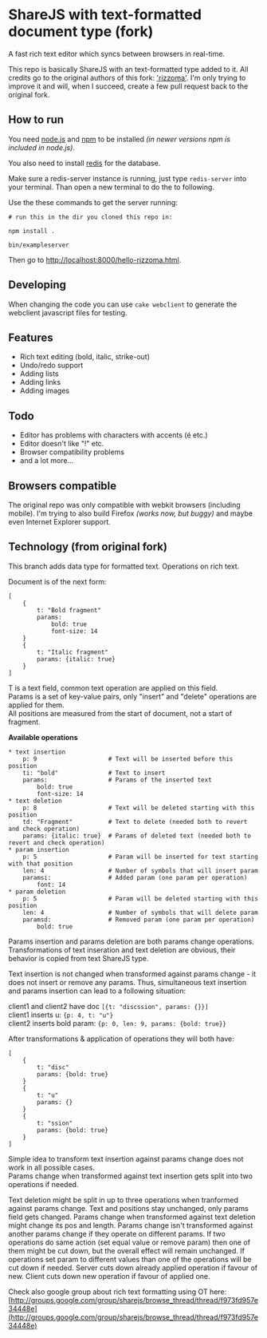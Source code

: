ShareJS with text-formatted document type (fork)
=======

A fast rich text editor which syncs between browsers in real-time.

This repo is basically ShareJS with an text-formatted type added to it. All credits go to the original authors of this fork: ['rizzoma'](https://github.com/rizzoma/ShareJS). I'm only trying to improve it and will, when I succeed, create a few pull request back to the original fork.

How to run
---------------
You need [node.js](http://nodejs.org/#download) and [npm](http://npmjs.org/) to be installed *(in newer versions npm is included in node.js)*. 

You also need to install [redis](http://redis.io/download) for the database.

Make sure a redis-server instance is running, just type `redis-server` into your terminal. Than open a new terminal to do the to following.

Use the these commands to get the server running:

    # run this in the dir you cloned this repo in:
    
    npm install .       
    
    bin/exampleserver
    
Then go to [http://localhost:8000/hello-rizzoma.html](http://localhost:8000/hello-rizzoma.html).

Developing
---------------

When changing the code you can use `cake webclient` to generate the webclient javascript files for testing.


Features
------------
* Rich text editing (bold, italic, strike-out)
* Undo/redo support
* Adding lists
* Adding links
* Adding images 

Todo
---------------

* Editor has problems with characters with accents (é etc.)
* Editor doesn't like "!" etc.
* Browser compatibility problems
* and a lot more...

Browsers compatible
---------------

The original repo was only compatible with webkit browsers (including mobile). I'm trying to also build Firefox *(works now, but buggy)* and maybe even Internet Explorer support.

Technology (from original fork)
---------------

This branch adds data type for formatted text. Operations on rich text.

Document is of the next form:

    [
        {
            t: "Bold fragment"
            params:
                bold: true
                font-size: 14
        }
        {
            t: "Italic fragment"
            params: {italic: true}
        }
    ]

T is a text field, common text operation are applied on this field.  
Params is a set of key-value pairs, only "insert" and "delete" operations are applied for them.  
All positions are measured from the start of document, not a start of fragment.

__Available operations__

    * text insertion
        p: 9                    # Text will be inserted before this position
        ti: "bold"              # Text to insert
        params:                 # Params of the inserted text
            bold: true
            font-size: 14
    * text deletion
        p: 8                    # Text will be deleted starting with this position
        td: "Fragment"          # Text to delete (needed both to revert and check operation)
        params: {italic: true}  # Params of deleted text (needed both to revert and check operation)
    * param insertion
        p: 5                    # Param will be inserted for text starting with that position
        len: 4                  # Number of symbols that will insert param
        paramsi:                # Added param (one param per operation)
            font: 14
    * param deletion
        p: 5                    # Param will be deleted starting with this position
        len: 4                  # Number of symbols that will delete param
        paramsd:                # Removed param (one param per operation)
            bold: true

Params insertion and params deletion are both params change operations.  
Transformations of text inseration and text deletion are obvious, their behavior
is copied from text ShareJS type.  

Text insertion is not changed when transformed against params change - it does
not insert or remove any params. Thus, simultaneous text insertion and params
insertion can lead to a following situation:

client1 and client2 have doc `[{t: "discssion", params: {}}]`  
client1 inserts u: `{p: 4, t: "u"}`  
client2 inserts bold param: `{p: 0, len: 9, params: {bold: true}}`  

After transformations & application of operations they will both have:  
    
    [
        {
            t: "disc"
            params: {bold: true}
        }
        {
            t: "u"
            params: {}
        }
        {
            t: "ssion"
            params: {bold: true}
        }
    ]
    
Simple idea to transform text insertion against params change does not work in all
possible cases.  
Params change when transformed against text insertion gets split into two operations
if needed.  

Text deletion might be split in up to three operations when tranformed against params
change. Text and positions stay unchanged, only params field gets changed.
Params change when transformed against text deletion might change its pos and length.
Params change isn't transformed against another params change if they operate on
different params. If two operations do same action (set equal value or remove param)
then one of them might be cut down, but the overall effect will remain unchanged.
If operations set param to different values than one of the operations will be cut
down if needed. Server cuts down already applied operation if favour of new. Client
cuts down new operation if favour of applied one.

Check also google group about rich text formatting using OT here: [http://groups.google.com/group/sharejs/browse_thread/thread/f973fd957e34448e](http://groups.google.com/group/sharejs/browse_thread/thread/f973fd957e34448e)